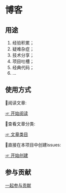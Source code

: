 # 博客

## 用途

1. 经验积累；
2. 疑难杂症；
3. 技术分享；
4. 项目吐槽；
5. 经典代码；
6. ...

## 使用方式

🧶阅读文章:

[☞ 开始阅读](https://github.com/front-end-pigs/blog/issues)

🧶查看文章分类:

[☞ 文章类目](https://github.com/front-end-pigs/blog/labels)

🧶直接在本项目中创建issues:

[☞ 开始创建](https://github.com/front-end-pigs/blog/issues/new)

## 参与贡献
[一起参与贡献](https://github.com/front-end-pigs/blog/issues)
